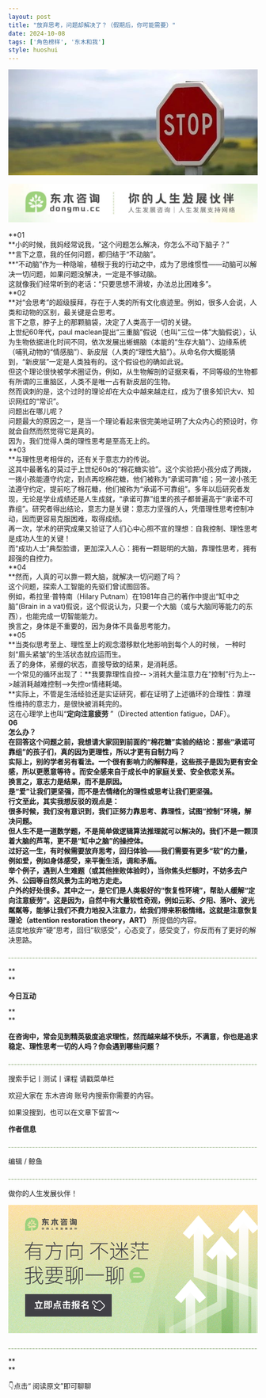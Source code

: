 ```yaml
---
layout: post
title: "放弃思考，问题却解决了？（假期后，你可能需要）"
date: 2024-10-08
tags: ['角色榜样', '东木和我']
style: huoshui
---
```


![](/assets/post_images/2024-10-08-17319182524140.9091533840470163.jpeg)





![](/assets/post_images/2024-10-08-17319182523520.41147508675549904.jpeg)

**01  
**小的时候，我妈经常说我，“这个问题怎么解决，你怎么不动下脑子？”  
**言下之意，我的任何问题，都归结于“不动脑”。  
**“不动脑”作为一种隐喻，植根于我的行动之中，成为了思维惯性——动脑可以解决一切问题，如果问题没解决，一定是不够动脑。  
这就像我们经常听到的老话：“只要思想不滑坡，办法总比困难多”。  
**02  
**对“会思考”的超级膜拜，存在于人类的所有文化痕迹里。例如，很多人会说，人类和动物的区别，最关键是会思考。  
言下之意，脖子上的那颗脑袋，决定了人类高于一切的关键。  
上世纪60年代，paul
maclean提出“三重脑”假说（也叫“三位一体”大脑假说），认为生物依据进化时间不同，依次发展出蜥蜴脑（本能的“生存大脑”）、边缘系统（哺乳动物的“情感脑”）、新皮层（人类的“理性大脑”）。从命名你大概能猜到，“新皮层”一定是人类独有的。这个假设也的确如此说。  
但这个理论很快被学术圈证伪，例如，从生物解剖的证据来看，不同等级的生物都有所谓的三重脑区，人类不是唯一占有新皮层的生物。  
然而讽刺的是，这个过时的理论却在大众中越来越走红，成为了很多知识大v、知识网红的“常识”。  
问题出在哪儿呢？  
问题最大的原因之一，是当一个理论看起来很完美地证明了大众内心的预设时，你就会自然而然觉得它是真的。  
因为，我们觉得人类的理性思考是至高无上的。  
**03  
**与理性思考相伴的，还有关于意志力的传说。  
这其中最著名的莫过于上世纪60s的“棉花糖实验”。这个实验把小孩分成了两拨，一拨小孩能遵守约定，到点再吃棉花糖，他们被称为“承诺可靠”组；另一波小孩无法遵守约定，提前吃了棉花糖，他们被称为“承诺不可靠组”。多年以后研究者发现，无论是学业成绩还是人生成就，“承诺可靠”组里的孩子都普遍高于“承诺不可靠组”。研究者得出结论，意志力是关键：意志力坚强的人，凭借理性思考控制冲动，因而更容易克服困难，取得成绩。  
再一次，学术的研究成果又验证了人们心中心照不宣的理想：自我控制、理性思考是成功人生的关键！  
而“成功人士”典型脸谱，更加深入人心：拥有一颗聪明的大脑，靠理性思考，拥有超强的自控力。  
**04  
**然而，人真的可以靠一颗大脑，就解决一切问题了吗？  
这个问题，探索人工智能的先驱们曾试图回答。  
例如，希拉里·普特南（Hilary Putnam）在1981年自己的著作中提出“缸中之脑”(Brain in a
vat)假说，这个假说认为，只要一个大脑（或与大脑同等能力的东西），也能完成一切智能能力。  
换言之，身体是不重要的，因为身体不具备思考能力。  
**05  
**当类似思考至上、理性至上的观念潜移默化地影响到每个人的时候， 一种时刻“眉头紧皱”的生活状态就应运而生。  
丢了的身体，紧绷的状态，直接导致的结果，是消耗感。  
一个常见的循环出现了：**我要靠理性自控-- >消耗大量注意力在“控制”行为上-->越消耗越难控制-->失控or情绪耗竭。  
**实际上，不管是生活经验还是实证研究，都在证明了上述循环的合理性：靠理性维持的意志力，是很快被消耗完的。  
这在心理学上也叫“**定向注意疲劳** ”（Directed attention fatigue，DAF）。  
**06  
**怎么办？  
在回答这个问题之前，我想请大家回到前面的“棉花糖”实验的结论：那些“承诺可靠组”的孩子们，真的因为更理性，所以才更有自制力吗？  
实际上，别的学者另有看法。一个很有影响力的解释是，**这些孩子是因为更有安全感，所以更愿意等待** 。而安全感来自于成长中的家庭关爱、安全依恋关系。  
换言之，**意志力是结果，而不是原因。  
是“爱”让我们更坚强，而不是去情绪化的理性或思考让我们更坚强。**  
行文至此，其实我想反驳的观点是：  
很多时候，我们没有意识到，我们正努力靠思考、靠理性，试图“控制”环境，解决问题。  
但人生不是一道数学题，不是简单做逻辑算法推理就可以解决的。我们不是一颗顶着大脑的芦苇，更不是“缸中之脑”的操控体。  
过好这一生，**有时候需要放弃思考，回归体验——我们需要有更多“软”的力量，例如爱，例如身体感受，来平衡生活，调和矛盾。**  
举个例子，遇到人生难题（或其他挫败体验时），当你焦头烂额时，不妨多去户外、公园等自然风景为主的地方走走。  
户外的好处很多。其中之一，是它们是人类极好的“恢复性环境”，帮助人缓解“定向注意疲劳”。这是因为，自然中有大量软性奇观，例如云彩、夕阳、落叶、波光粼粼等，能够让我们不费力地投入注意力，给我们带来积极情绪。这就是**注意恢复理论（attention
restoration theory，ART）** 所提倡的内容。  
适度地放弃“硬”思考，回归“软感受”，心态变了，感受变了，你反而有了更好的解决思路。

  

![](/assets/post_images/2024-10-08-17319182523240.5200211421250178.png)

**  
**

**今日互动**

**  
**

**在咨询中，常会见到精英极度追求理性，然而越来越不快乐，不满意，你也是追求稳定、理性思考一切的人吗？你会遇到哪些问题？**

![](/assets/post_images/2024-10-08-17319182523200.39983642788982854.png)

搜索手记丨测试丨课程 请戳菜单栏

欢迎大家在 东木咨询 账号内搜索你需要的内容。

如果没搜到，也可以在文章下留言～

  

**作者信息**

![](/assets/post_images/2024-10-08-17319182523250.8444173620729027.png)

编辑 / 鲸鱼

![](/assets/post_images/2024-10-08-17319182523240.37561596507705297.webp)

做你的人生发展伙伴！

  

[![](/assets/post_images/2024-10-08-17319182526010.16176717923254658.png)](http://mp.weixin.qq.com/s?__biz=MzkyNTY0NTMzNQ==&mid=2247489038&idx=2&sn=175e4b053a335b47b340e3d8c919d5e3&chksm=c1c23976f6b5b06013d7c305de12a849b53d21f2d107e2bbe010b12ede3921e0b1acab754d8c&scene=21#wechat_redirect)  

![](/assets/post_images/2024-10-08-17319182525220.8852380065464096.webp)

**  
**

👇点击“ 阅读原文”即可聊聊
